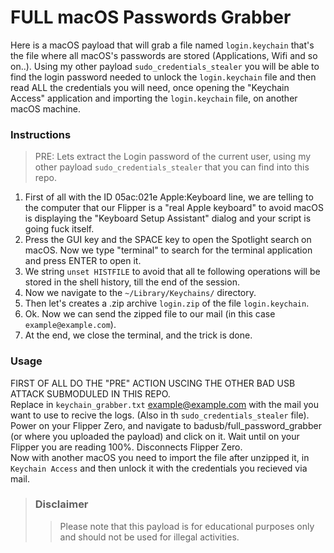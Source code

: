 # FULL macOS Passwords Grabber

Here is a macOS payload that will grab a file named `login.keychain` that's the file where all macOS's passwords are stored (Applications, Wifi and so on..).
Using my other payload `sudo_credentials_stealer` you will be able to find the login password needed to unlock the `login.keychain` file and then read ALL the credentials you will need, once opening the "Keychain Access" application and importing the `login.keychain` file, on another macOS machine. 


### Instructions

> PRE: Lets extract the Login password of the current user, using my other payload `sudo_credentials_stealer` that you can find into this repo.

1. First of all with the ID 05ac:021e Apple:Keyboard line, we are telling to the computer that our Flipper is a "real Apple keyboard" to avoid macOS is displaying the "Keyboard Setup Assistant" dialog and your script is going fuck itself.
2. Press the GUI key and the SPACE key to open the Spotlight search on macOS. Now we type "terminal" to search for the terminal application and press ENTER to open it.
3. We string `unset HISTFILE` to avoid that all te following operations will be stored in the shell history, till the end of the session.
4. Now we navigate to the `~/Library/Keychains/` directory.
5. Then let's creates a .zip archive `login.zip` of the file `login.keychain`.
6. Ok. Now we can send the zipped file to our mail (in this case `example@example.com`).
7. At the end, we close the terminal, and the trick is done.

### Usage
FIRST OF ALL DO THE "PRE" ACTION USCING THE OTHER BAD USB ATTACK SUBMODULED IN THIS REPO.   
Replace in `keychain_grabber.txt` example@example.com with the mail you want to use to recive the logs. (Also in th `sudo_credentials_stealer` file).
Power on your Flipper Zero, and navigate to badusb/full_password_grabber (or where you uploaded the payload) and click on it.
Wait until on your Flipper you are reading 100%.
Disconnects Flipper Zero.  
Now with another macOS you need to import the file after unzipped it, in `Keychain Access` and then unlock it with the credentials you recieved via mail.


> ### Disclaimer
>> Please note that this payload is for educational purposes only and should not be used for illegal activities.
